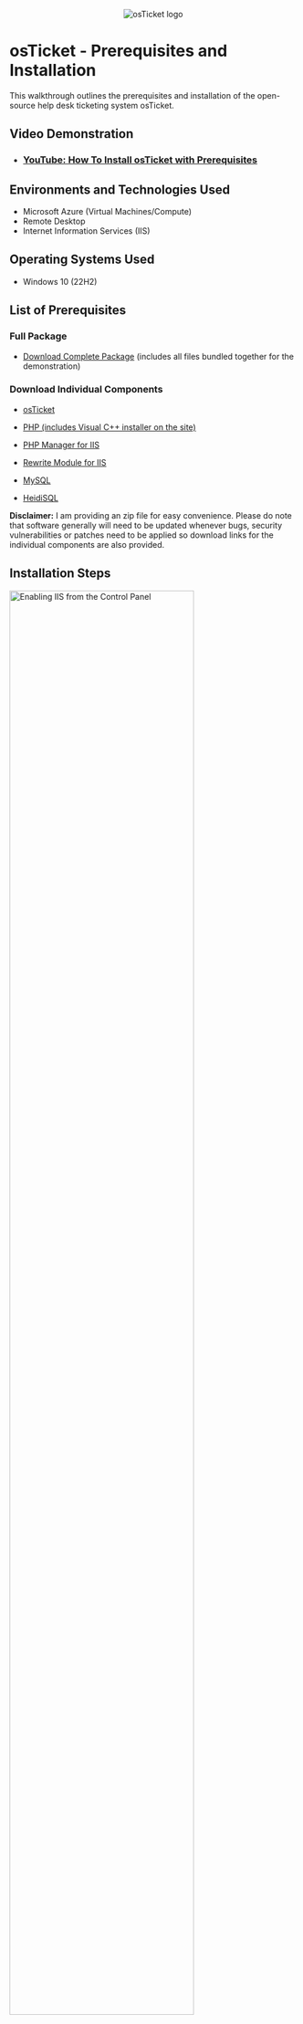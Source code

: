 
<p align="center">
<img src="https://i.imgur.com/Clzj7Xs.png" alt="osTicket logo"/>
</p>

<h1>osTicket - Prerequisites and Installation</h1>
This walkthrough outlines the prerequisites and installation of the open-source help desk ticketing system osTicket.<br />


<h2>Video Demonstration</h2>

- ### [YouTube: How To Install osTicket with Prerequisites](https://youtu.be/JIzKqU4gqOI)

<h2>Environments and Technologies Used</h2>

- Microsoft Azure (Virtual Machines/Compute)
- Remote Desktop
- Internet Information Services (IIS)

<h2>Operating Systems Used </h2>

- Windows 10</b> (22H2)

<h2>List of Prerequisites</h2>

<h3>Full Package</h3>

- [Download Complete Package](https://drive.google.com/file/d/1x-o6fiYYPW-pw7Nm2LWCijQ1Odys7FR9/view?usp=drive_link)</b>
(includes all files bundled together for the demonstration)

<h3>Download Individual Components</h3>

- [osTicket](https://github.com/osTicket/osTicket/releases/tag/v1.18.2)

- [PHP (includes Visual C++ installer on the site)](https://www.php.net/downloads.php)
- [PHP Manager for IIS](https://www.phpmanager.xyz/)
- [Rewrite Module for IIS](https://www.iis.net/downloads/microsoft/url-rewrite)
- [MySQL](https://dev.mysql.com/downloads/installer/)
- [HeidiSQL](https://www.heidisql.com/download.php)

<b>Disclaimer:</b> I am providing an zip file for easy convenience. Please do note that software generally will need to be updated whenever bugs, security vulnerabilities or patches need to be applied so download links for the individual components are also provided. 

<h2>Installation Steps</h2>

<p>
<img src="https://i.imgur.com/HQvRZbq.gif" height="80%" width="80%" alt="Enabling IIS from the Control Panel"/>
</p>
<p>
Go to the Control Panel and enable IIS by <b>Control Panel -> Uninstall a Program -> Turn Windows features on or off -> selecting Internet Information Services -> World Wide Web Servies -> Application Development Features -> CGI</b>. 
Ensure in the start menu you are able to find IIS management console by searching it up or enabling through <b>...->Web Management->IIS Management Console. </b>
</p>
<p>Afterwards within the setup files, install <b>PHP Manager for IIS</b> and the <b>Rewrite Module for IIS</b>.</p>
<br />

<p>
<img src="https://i.imgur.com/jtox6M0.gif" height="80%" width="80%" alt="Creating a directory for PHP and extracting setup files to it"/>
</p>
<p>
Create a directory for <b>PHP and extract the PHP zip file to that directory.</b> Afterwards, install <b>Visual C++</b>.
</p>
<br />

<p>
<img src="https://i.imgur.com/IPZn1r0.gif" height="80%" width="80%" alt="Installing MySQL and configuring it"/>
</p>
<p>
Open and install <b>MySQL Server</b>. Then, within the configuration wizard set a password for the root account. Click next until the wizard is done installing and closed.
</p>
<br />

<p>
<img src="https://i.imgur.com/dPSQ7X2.gif" height="80%" width="80%" alt="Configuring IIS"/>
</p>
<p>
Open <b>IIS Management Console in admin mode</b>. Locate the PHP manager and click on "Register new PHP version". Locate the same directory where you previously extracted the PHP files and click on the "php-cgi" executable. Reload IIS by going to the home page and under Manage Server on the right side, clicking restart or stop and then start. Ensure that it is working by going in a browser and typing in <b>localhost</b> (should show an default windows page).
</p>
<br />

<p>
<img src="https://i.imgur.com/fa6nAd6.gif" height="80%" width="80%" alt="Installing osTicket"/>
</p>
<p>
Back to the setup files, inside the osTicket setup zip file, extract <b>only</b> the upload folder to the directory "C:\inpetub\wwwroot". Afterwards, <b>rename the upload folder to "osTicket"</b> <i>case sensitive</i>. Then, restart IIS. 
</p>
<br />

<p>
<img src=https://i.imgur.com/dPSQ7X2.gif" height="80%" width="80%" alt="Installing osTicket"/>
</p>
<p>
Within the IIS console, on the left side, go to <b>sites -> Default web site -> osTicket -> on the right side, nagivate to the website under Manage Folder</b>. Verify it works. Back to the IIS console, nagivate to the PHP Manager, scroll down to extensions and click on "Enable or disable an extension". <b>Enable both "php_intl.dll" and "php_opcache.dll"</b>. Refresh the website. 
</p>
<p><i>Note: If you get an error regarding PHP, it is likely that you didn't install Visual C++ which is found on the download page on the left side under the headline VS16&VS17. It is required in order for this to work.</i></p>
<br />


<p>
<img src="https://i.imgur.com/XmrAW8E.gif" height="80%" width="80%" alt="Editing config file"/>
</p>
<p>
Nagivate to the osTicket directory. Then, <b>nagivate to /include and find the osTicket-sampleconfig.php. Rename it to ost-config.php.</b> Right click go to properties -> Security -> Advanced -> Disable inheritance and remove all permissions. Assign new permissions and allow everyone full access temporarily.
</p>
<br />

<p>
<img src="https://i.imgur.com/aMeQlGR.gif" height="80%" width="80%" alt="Installing HeidiSQL"/>
</p>
<p>
Click Continue on the website and fill all of the information in the blank fields except the category Database settings. Finally, <b>install HeidiSQL and then launch it.</b> Click new on the bottom left, log into the session with the same account credentials you used when you installed MySQL. <b>Create a new databse and name it "osTicket" case sensitive and save.</b> Now, fill in the database settings with the name osTicket, and your account credentials. Then, <b>click install now!</b>
</p>
<br />

<h2>Congrats! You installed osTicket!</h2>
<p>
<img src="https://i.imgur.com/0AWD9cC.png" height="80%" width="80%" alt="Finished installing osTicket"/>
</p>
<p>
This page should show pop up after <b>the installation is completed</b>. At the bottom, there should be useful links including the end user support page and the staff control panel. Those links are how your customers and your staff will be using to log in and interact with osTicket. osTicket is almost ready for configure however, <b>there is one more last step</b>.
</p>
<br />

<p>
<img src="https://i.imgur.com/zlOvEoA.gif" height="80%" width="80%" alt="Cleanup"/>
</p>
<p>
Before configuring, you need to navigate back to the osTicket directory and <b>delete the setup folder. Then, navigate back to the include folder and set the permissions within the ost-config.php file to read only.</b> After that, you are ready to start configuring osTicket.
</p>
<br />

[Start Configuring](https://github.com/blavoir/post-install-config)
